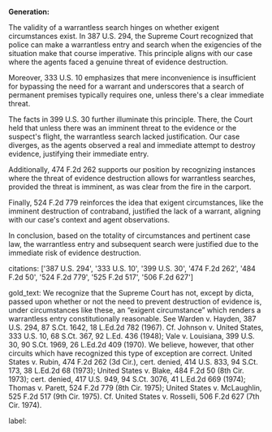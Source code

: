 **Generation:**

The validity of a warrantless search hinges on whether exigent circumstances exist. In 387 U.S. 294, the Supreme Court recognized that police can make a warrantless entry and search when the exigencies of the situation make that course imperative. This principle aligns with our case where the agents faced a genuine threat of evidence destruction.

Moreover, 333 U.S. 10 emphasizes that mere inconvenience is insufficient for bypassing the need for a warrant and underscores that a search of permanent premises typically requires one, unless there's a clear immediate threat.

The facts in 399 U.S. 30 further illuminate this principle. There, the Court held that unless there was an imminent threat to the evidence or the suspect's flight, the warrantless search lacked justification. Our case diverges, as the agents observed a real and immediate attempt to destroy evidence, justifying their immediate entry.

Additionally, 474 F.2d 262 supports our position by recognizing instances where the threat of evidence destruction allows for warrantless searches, provided the threat is imminent, as was clear from the fire in the carport.

Finally, 524 F.2d 779 reinforces the idea that exigent circumstances, like the imminent destruction of contraband, justified the lack of a warrant, aligning with our case's context and agent observations.

In conclusion, based on the totality of circumstances and pertinent case law, the warrantless entry and subsequent search were justified due to the immediate risk of evidence destruction.

citations: ['387 U.S. 294', '333 U.S. 10', '399 U.S. 30', '474 F.2d 262', '484 F.2d 50', '524 F.2d 779', '525 F.2d 517', '506 F.2d 627']

gold_text: We recognize that the Supreme Court has not, except by dicta, passed upon whether or not the need to prevent destruction of evidence is, under circumstances like these, an “exigent circumstance” which renders a warrantless entry constitutionally reasonable. See Warden v. Hayden, 387 U.S. 294, 87 S.Ct. 1642, 18 L.Ed.2d 782 (1967). Cf. Johnson v. United States, 333 U.S. 10, 68 S.Ct. 367, 92 L.Ed. 436 (1948); Vale v. Louisiana, 399 U.S. 30, 90 S.Ct. 1969, 26 L.Ed.2d 409 (1970). We believe, however, that other circuits which have recognized this type of exception are correct. United States v. Rubin, 474 F.2d 262 (3d Cir.), cert. denied, 414 U.S. 833, 94 S.Ct. 173, 38 L.Ed.2d 68 (1973); United States v. Blake, 484 F.2d 50 (8th Cir. 1973); cert. denied, 417 U.S. 949, 94 S.Ct. 3076, 41 L.Ed.2d 669 (1974); Thomas v. Parett, 524 F.2d 779 (8th Cir. 1975); United States v. McLaughlin, 525 F.2d 517 (9th Cir. 1975). Cf. United States v. Rosselli, 506 F.2d 627 (7th Cir. 1974).

label: 